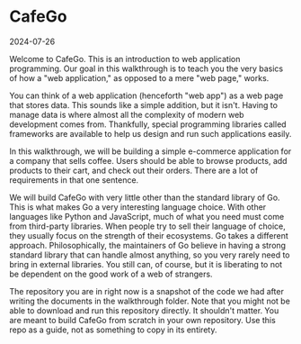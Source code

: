 # CafeGo

2024-07-26

Welcome to CafeGo. This is an introduction to web application programming. Our goal in this walkthrough is to teach you the very basics of how a "web application," as opposed to a mere "web page," works.

You can think of a web application (henceforth "web app") as a web page that stores data. This sounds like a simple addition, but it isn't. Having to manage data is where almost all the complexity of modern web development comes from. Thankfully, special programming libraries called frameworks are available to help us design and run such applications easily.

In this walkthrough, we will be building a simple e-commerce application for a company that sells coffee. Users should be able to browse products, add products to their cart, and check out their orders. There are a lot of requirements in that one sentence.

We will build CafeGo with very little other than the standard library of Go. This is what makes Go a very interesting language choice. With other languages like Python and JavaScript, much of what you need must come from third-party libraries. When people try to sell their language of choice, they usually focus on the strength of their ecosystems. Go takes a different approach. Philosophically, the maintainers of Go believe in having a strong standard library that can handle almost anything, so you very rarely need to bring in external libraries. You still can, of course, but it is liberating to not be dependent on the good work of a web of strangers.

The repository you are in right now is a snapshot of the code we had after writing the documents in the walkthrough folder. Note that you might not be able to download and run this repository directly. It shouldn't matter. You are meant to build CafeGo from scratch in your own repository. Use this repo as a guide, not as something to copy in its entirety.
